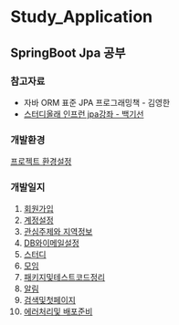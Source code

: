 # Study_Application

## SpringBoot Jpa 공부

### 참고자료 
* 자바 ORM 표준 JPA 프로그래밍책 - 김영한
* [스터디올래 인프런 jpa강좌 - 백기선](https://www.inflearn.com/course/%EC%8A%A4%ED%94%84%EB%A7%81-JPA-%EC%9B%B9%EC%95%B1/dashboard)

### 개발환경
[프로젝트 환경설정](https://github.com/Kimginam97/Study_Application/blob/master/summary/1.%ED%9A%8C%EC%9B%90%EA%B0%80%EC%9E%85/1.1.%ED%94%84%EB%A1%9C%EC%A0%9D%ED%8A%B8%EB%A7%8C%EB%93%A4%EA%B8%B0.md)

### 개발일지
1. [회원가입](https://github.com/Kimginam97/Study_Application/tree/master/summary/1.%ED%9A%8C%EC%9B%90%EA%B0%80%EC%9E%85)
2. [계정설정](https://github.com/Kimginam97/2021_02_01_Study_Jpa_Application/tree/master/summary/2.%EA%B3%84%EC%A0%95%EC%84%A4%EC%A0%95)
3. [관심주제와 지역정보](https://github.com/Kimginam97/2021_02_01_Study_Jpa_Application/tree/master/summary/3.%EA%B4%80%EC%8B%AC%EC%A3%BC%EC%A0%9C%EC%99%80%EC%A7%80%EC%97%AD%EC%A0%95%EB%B3%B4)
4. [DB와이메일설정](https://github.com/Kimginam97/2021_02_01_Study_Jpa_Application/tree/master/summary/4.DB%EC%99%80%EC%9D%B4%EB%A9%94%EC%9D%BC%EC%84%A4%EC%A0%95)
5. [스터디](https://github.com/Kimginam97/2021_02_01_Study_Jpa_Application/tree/master/summary/5.%EC%8A%A4%ED%84%B0%EB%94%94)
6. [모임](https://github.com/Kimginam97/2021_02_01_Study_Jpa_Application/tree/master/summary/6.%EB%AA%A8%EC%9E%84)
7. [패키지및테스트코드정리](https://github.com/Kimginam97/2021_02_01_Study_Jpa_Application/tree/master/summary/7.%ED%8C%A8%ED%82%A4%EC%A7%80%EB%B0%8F%ED%85%8C%EC%8A%A4%ED%8A%B8%EC%BD%94%EB%93%9C%EC%A0%95%EB%A6%AC)
8. [알림](https://github.com/Kimginam97/2021_02_01_Study_Jpa_Application/tree/master/summary/8.%EC%95%8C%EB%A6%BC)
9. [검색및첫페이지](https://github.com/Kimginam97/2021_02_01_Study_Jpa_Application/tree/master/summary/9.%EA%B2%80%EC%83%89%EB%B0%8F%EC%B2%AB%ED%8E%98%EC%9D%B4%EC%A7%80)
10. [에러처리및 배포준비]()







